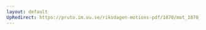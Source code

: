 ```yaml
---
layout: default
UpRedirect: https://pruto.im.uu.se/riksdagen-motions-pdf/1870/mot_1870__ak__148/mot_1870__ak__148-001.pdf
---
```

